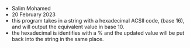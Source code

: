  * Salim Mohamed 
 * 20 February 2023
 * this program takes in a string with a hexadecimal ACSII code, (base 16), and will output the equivalent value in base 10. 
 * the hexadecimal is identifies with a % and the updated value will be put back into the string in the same place. 
